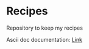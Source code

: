# Recipes

Repository to keep my recipes

Ascii doc documentation: [Link](https://docs.asciidoctor.org/asciidoc/latest/)
